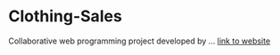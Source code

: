 # Clothing-Sales
Collaborative web programming project developed by ...
[link to website](https://josecumaru.github.io/Clothing-Sales/)
